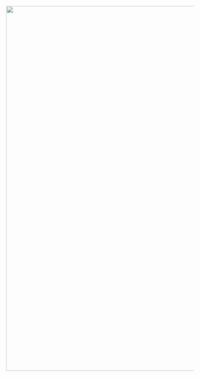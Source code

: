 <p align="center">
  <img width="740" height="980" src="https://camo.githubusercontent.com/70f11bc7d4e4212837527ac8ccea9134c3cec0f44305a3827503d03946cbd387/68747470733a2f2f6769746875622d726561646d652d73746174732e76657263656c2e6170702f6170692f746f702d6c616e67732f3f757365726e616d653d7768697465686f7273653231266c616e67735f636f756e743d3130267468656d653d6d65726b6f266c61796f75743d636f6d70616374">
</p>

